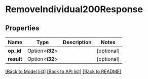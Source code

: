 # RemoveIndividual200Response

## Properties

Name | Type | Description | Notes
------------ | ------------- | ------------- | -------------
**op_id** | Option<**i32**> |  | [optional]
**result** | Option<**i32**> |  | [optional]

[[Back to Model list]](../README.md#documentation-for-models) [[Back to API list]](../README.md#documentation-for-api-endpoints) [[Back to README]](../README.md)


